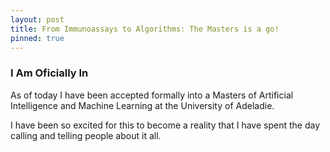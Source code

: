 ```yaml
---
layout: post
title: From Immunoassays to Algorithms: The Masters is a go!
pinned: true
---
```


### I Am Oficially In
As of today I have been accepted formally into a Masters of Artificial Intelligence and Machine Learning at the University of Adeladie.

I have been so excited for this to become a reality that I have spent the day calling and telling people about it all.

